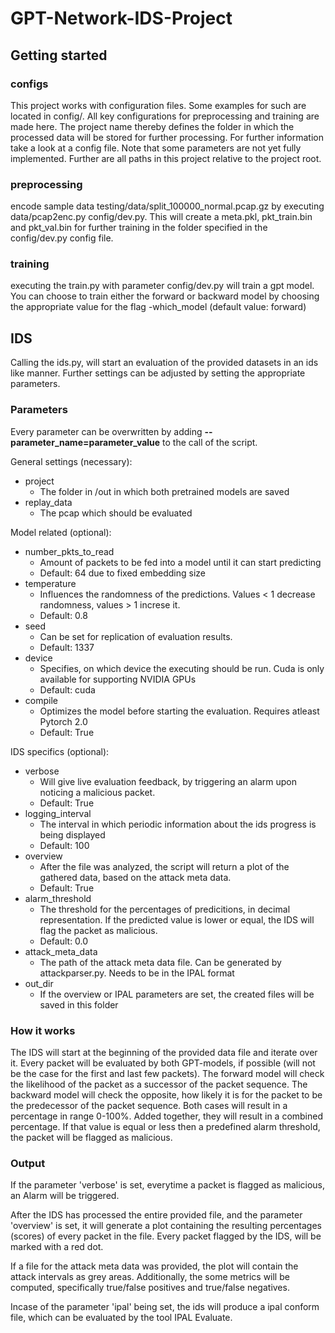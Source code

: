 # GPT-Network-IDS-Project



## Getting started

### configs
This project works with configuration files. Some examples for such are located in config/. All key configurations for preprocessing and training are made here. The project name thereby defines the folder in which the processed data will be stored for further processing. For further information take a look at a config file. Note that some parameters are not yet fully implemented. Further are all paths in this project relative to the project root.

### preprocessing
encode sample data testing/data/split_100000_normal.pcap.gz by executing data/pcap2enc.py config/dev.py. This will create a meta.pkl, pkt_train.bin and pkt_val.bin for further training in the folder specified in the config/dev.py config file.

### training
executing the train.py with parameter config/dev.py will train a gpt model. You can choose to train either the forward or backward model by choosing the appropriate value for the flag -which_model (default value: forward)


## IDS
Calling the ids.py, will start an evaluation of the provided datasets in an ids like manner. Further settings can be adjusted by setting the appropriate parameters.
### Parameters
Every parameter can be overwritten by adding **--parameter_name=parameter_value** to the call of the script.

General settings (necessary):
- project
    - The folder in /out in which both pretrained models are saved
- replay_data
    - The pcap which should be evaluated

Model related (optional):
- number_pkts_to_read
    - Amount of packets to be fed into a model until it can start predicting
    - Default: 64 due to fixed embedding size
- temperature
    - Influences the randomness of the predictions. Values < 1 decrease randomness, values > 1 increse it.
    - Default: 0.8
- seed
    - Can be set for replication of evaluation results.
    - Default: 1337
- device
    - Specifies, on which device the executing should be run. Cuda is only available for supporting NVIDIA GPUs
    - Default: cuda
- compile
    - Optimizes the model before starting the evaluation. Requires atleast Pytorch 2.0
    - Default: True

IDS specifics (optional):
- verbose
    - Will give live evaluation feedback, by triggering an alarm upon noticing a malicious packet.
    - Default: True
- logging_interval
    - The interval in which periodic information about the ids progress is being displayed
    - Default: 100
- overview
    - After the file was analyzed, the script will return a plot of the gathered data, based on the attack meta data.
    - Default: True
- alarm_threshold
    - The threshold for the percentages of predicitions, in decimal representation. If the predicted value is lower or equal, the IDS will flag the packet as malicious.
    - Default: 0.0
- attack_meta_data
    - The path of the attack meta data file. Can be generated by attackparser.py. Needs to be in the IPAL format
- out_dir
    - If the overview or IPAL parameters are set, the created files will be saved in this folder

### How it works
The IDS will start at the beginning of the provided data file and iterate over it. Every packet will be evaluated by both GPT-models, if possible (will not be the case for the first and last few packets). The forward model will check the likelihood of the packet as a successor of the packet sequence. The backward model will check the opposite, how likely it is for the packet to be the predecessor of the packet sequence. Both cases will result in a percentage in range 0-100%. Added together, they will result in a combined percentage. If that value is equal or less then a predefined alarm threshold, the packet will be flagged as malicious.

### Output
If the parameter 'verbose' is set, everytime a packet is flagged as malicious, an Alarm will be triggered.

After the IDS has processed the entire provided file, and the parameter 'overview' is set, it will generate a plot containing the resulting percentages (scores) of every packet in the file. Every packet flagged by the IDS, will be marked with a red dot. 

If a file for the attack meta data was provided, the plot will contain the attack intervals as grey areas. Additionally, the some metrics will be computed, specifically true/false positives and true/false negatives.

Incase of the parameter 'ipal' being set, the ids will produce a ipal conform file, which can be evaluated by the tool IPAL Evaluate.
